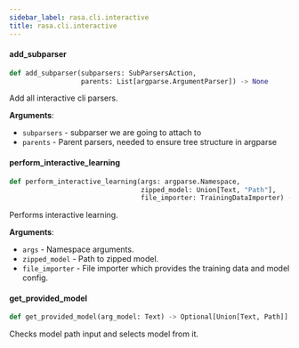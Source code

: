 ```yaml
---
sidebar_label: rasa.cli.interactive
title: rasa.cli.interactive
---
```

#### add\_subparser

```python
def add_subparser(subparsers: SubParsersAction,
                  parents: List[argparse.ArgumentParser]) -> None
```

Add all interactive cli parsers.

**Arguments**:

- `subparsers` - subparser we are going to attach to
- `parents` - Parent parsers, needed to ensure tree structure in argparse

#### perform\_interactive\_learning

```python
def perform_interactive_learning(args: argparse.Namespace,
                                 zipped_model: Union[Text, "Path"],
                                 file_importer: TrainingDataImporter) -> None
```

Performs interactive learning.

**Arguments**:

- `args` - Namespace arguments.
- `zipped_model` - Path to zipped model.
- `file_importer` - File importer which provides the training data and model config.

#### get\_provided\_model

```python
def get_provided_model(arg_model: Text) -> Optional[Union[Text, Path]]
```

Checks model path input and selects model from it.

